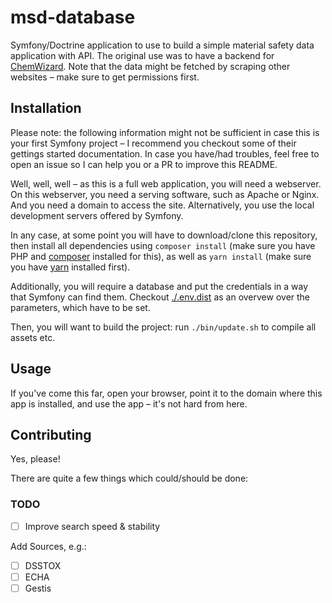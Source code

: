 # msd-database

Symfony/Doctrine application to use to build a simple material safety data application with API.
The original use was to have a backend for [ChemWizard](https://github.com/BernhardWebstudio/ChemWizard).
Note that the data might be fetched by scraping other websites – make sure to get permissions first.

## Installation

Please note: the following information might not be sufficient in case this is your first 
Symfony project – I recommend you checkout some of their gettings started documentation.
In case you have/had troubles, feel free to open an issue so I can help you 
or a PR to improve this README.

Well, well, well – as this is a full web application, you will need a webserver. 
On this webserver, you need a serving software, such as Apache or Nginx. 
And you need a domain to access the site.
Alternatively, you use the local development servers offered by Symfony.

In any case, at some point you will have to download/clone this repository, 
then install all dependencies using `composer install` 
(make sure you have PHP and [composer](https://getcomposer.org/download/) installed for this),
as well as `yarn install` (make sure you have [yarn](https://classic.yarnpkg.com/en/) installed first).

Additionally, you will require a database and put the credentials in a way that Symfony can find them.
Checkout [./.env.dist](./.env.dist) as an overvew over the parameters, which have to be set. 

Then, you will want to build the project: run `./bin/update.sh` to compile all assets etc.

## Usage

If you've come this far, open your browser, point it to the domain where this app is installed, 
and use the app – it's not hard from here.

## Contributing

Yes, please!

There are quite a few things which could/should be done:

### TODO

- [ ] Improve search speed & stability

Add Sources, e.g.:
- [ ] DSSTOX
- [ ] ECHA
- [ ] Gestis
